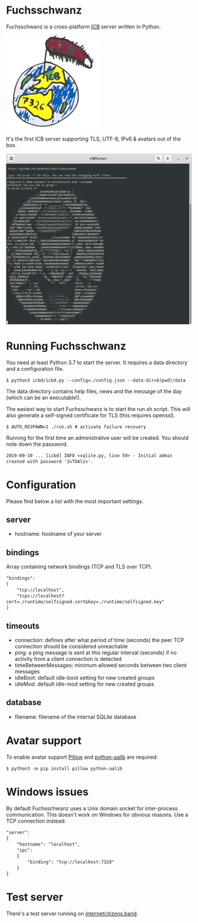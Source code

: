 # Fuchsschwanz

Fuchsschwanz is a cross-platform [ICB](http://www.icb.net/) server written in Python.

![alt text](media/logo.png "logo")

It's the first ICB server supporting TLS, UTF-8, IPv6 & avatars out of the box.

![alt text](media/screenshot.png "screenshot")

# Running Fuchsschwanz

You need at least Python 3.7 to start the server. It requires a data directory and
a configuration file.

	$ python3 icbd/icbd.py --config=./config.json --data-dir=$(pwd)/data

The data directory contains help files, news and the message of the day (which
can be an executable!).

The easiest way to start Fuchsschwanz is to start the run.sh script. This will also generate a
self-signed certificate for TLS (this requires openssl).

	$ AUTO_RESPAWN=1 ./run.sh # activate failure recovery

Running for the first time an administrative user will be created. You should
note down the password.

	2019-09-10 ... [icbd] INFO <sqlite.py, line 59> - Initial admin created with password '2vTOAlzv'.

# Configuration

Please find below a list with the most important settings.

## server

* hostname: hostname of your server

## bindings

Array containing network bindings (TCP and TLS over TCP).

	"bindings":
	[
		"tcp://localhost",
		"tcps://localhost?cert=./runtime/selfsigned.cert&key=./runtime/selfsigned.key"
	]

## timeouts

* connection: defines after what period of time (seconds) the peer TCP connection
  should be considered unreachable
* ping: a ping message is sent at this regular interval (seconds) if no
  activity from a client connection is detected
* timeBetweenMessages: minimum allowed seconds between two client messages
* idleBoot: default idle-boot setting for new created groups
* idleMod: default idle-mod setting for new created groups

## database

* filename: filename of the internal SQLite database

# Avatar support

To enable avatar support [Pillow](https://python-pillow.org/) and [python-aalib](http://jwilk.net/software/python-aalib/) are required:

	$ python3 -m pip install pillow python-aalib

# Windows issues

By default Fuchsschwanz uses a Unix domain socket for inter-process communication. This
doesn't work on Windows for obvious reasons. Use a TCP connection instead:

	"server":
	{
		"hostname": "localhost",
		"ipc":
		{
			"binding": "tcp://localhost:7328"
		}
	}

# Test server

There's a test server running on [internetcitizens.band](https://internetcitizens.band/).
